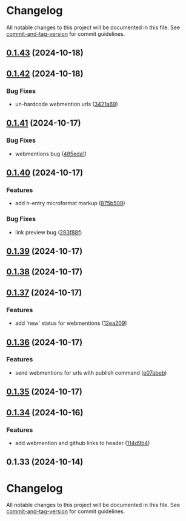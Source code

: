 # Changelog

All notable changes to this project will be documented in this file. See [commit-and-tag-version](https://github.com/absolute-version/commit-and-tag-version) for commit guidelines.

## [0.1.43](https://github.com/samlfair/vowel/compare/v0.1.42...v0.1.43) (2024-10-18)

## [0.1.42](https://github.com/samlfair/vowel/compare/v0.1.41...v0.1.42) (2024-10-18)


### Bug Fixes

* un-hardcode webmention urls ([3421a69](https://github.com/samlfair/vowel/commit/3421a6998aa4ba20613b84c707e62fe273ddf327))

## [0.1.41](https://github.com/samlfair/vowel/compare/v0.1.40...v0.1.41) (2024-10-17)


### Bug Fixes

* webmentions bug ([485eda1](https://github.com/samlfair/vowel/commit/485eda1d03c54794503a2b6113066e0e21dc4798))

## [0.1.40](https://github.com/samlfair/vowel/compare/v0.1.39...v0.1.40) (2024-10-17)


### Features

* add h-entry microformat markup ([875b509](https://github.com/samlfair/vowel/commit/875b5092e5cf050149114ba31e1972a9c0f1dfa7))


### Bug Fixes

* link preview bug ([293f88f](https://github.com/samlfair/vowel/commit/293f88fcb089d70c4d1e9e4c08668f03a6244b63))

## [0.1.39](https://github.com/samlfair/vowel/compare/v0.1.38...v0.1.39) (2024-10-17)

## [0.1.38](https://github.com/samlfair/vowel/compare/v0.1.37...v0.1.38) (2024-10-17)

## [0.1.37](https://github.com/samlfair/vowel/compare/v0.1.36...v0.1.37) (2024-10-17)


### Features

* add 'new' status for webmentions ([12ea209](https://github.com/samlfair/vowel/commit/12ea2098eb24f4bf64c681fa7dc66371592bb08c))

## [0.1.36](https://github.com/samlfair/vowel/compare/v0.1.35...v0.1.36) (2024-10-17)


### Features

* send webmentions for urls with publish command ([e07abeb](https://github.com/samlfair/vowel/commit/e07abeb5911ab8079b4caec715eb0a463c4809cd))

## [0.1.35](https://github.com/samlfair/vowel/compare/v0.1.34...v0.1.35) (2024-10-17)

## [0.1.34](https://github.com/samlfair/vowel/compare/v0.1.33...v0.1.34) (2024-10-16)


### Features

* add webmention and github links to header ([114d9b4](https://github.com/samlfair/vowel/commit/114d9b455211957cac361825d1da8017e3afb45f))

## 0.1.33 (2024-10-14)

# Changelog

All notable changes to this project will be documented in this file. See [commit-and-tag-version](https://github.com/absolute-version/commit-and-tag-version) for commit guidelines.
